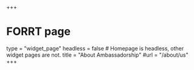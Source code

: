 +++
# FORRT page
type = "widget_page"
headless = false  # Homepage is headless, other widget pages are not.
title = "About Ambassadorship"
#url = "/about/us"
+++
